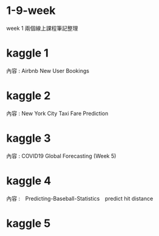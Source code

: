 # 1-9-week
week 1 兩個線上課程筆記整理
# kaggle 1
內容 : Airbnb New User Bookings
# kaggle 2 
內容 : New York City Taxi Fare Prediction
# kaggle 3
內容 : COVID19 Global Forecasting (Week 5)
# kaggle 4
內容 :　Predicting-Baseball-Statistics　predict hit distance　
# kaggle 5


